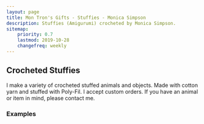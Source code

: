 ```yaml
---
layout: page
title: Mon Tron's Gifts - Stuffies - Monica Simpson
description: Stuffies (Amigurumi) crocheted by Monica Simpson.
sitemap:
    priority: 0.7
    lastmod: 2019-10-28
    changefreq: weekly
---
```

## Crocheted Stuffies

I make a variety of crocheted stuffed animals and objects.  Made with cotton yarn and stuffed with Poly-Fil.  I accept custom orders.  If you have an animal or item in mind, please contact me.

### Examples

<span class="image main"><img src="{{ site.baseurl }}/images/green-shark.jpeg" alt="" /></span>
<span class="image main"><img src="{{ site.baseurl }}/images/icecream.jpeg" alt="" /></span>
<span class="image main"><img src="{{ site.baseurl }}/images/pink-llama.jpeg" alt="" /></span>
<span class="image main"><img src="{{ site.baseurl }}/images/blue-bear.jpeg" alt="" /></span>